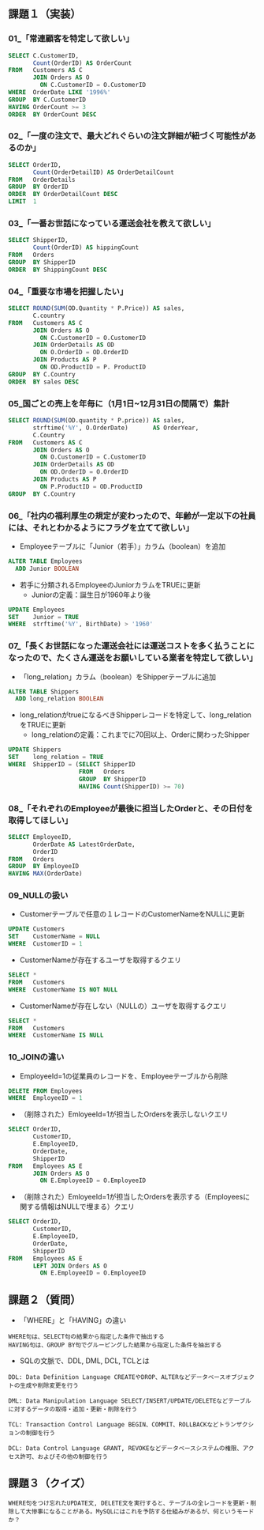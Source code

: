 ## 課題１（実装）

### 01_「常連顧客を特定して欲しい」
```sql
SELECT C.CustomerID,
       Count(OrderID) AS OrderCount
FROM   Customers AS C
       JOIN Orders AS O
         ON C.CustomerID = O.CustomerID
WHERE  OrderDate LIKE '1996%'
GROUP  BY C.CustomerID
HAVING OrderCount >= 3
ORDER  BY OrderCount DESC
```

### 02_「一度の注文で、最大どれぐらいの注文詳細が紐づく可能性があるのか」
```sql
SELECT OrderID,
       Count(OrderDetailID) AS OrderDetailCount
FROM   OrderDetails
GROUP  BY OrderID
ORDER  BY OrderDetailCount DESC
LIMIT  1
```

### 03_「一番お世話になっている運送会社を教えて欲しい」
```sql
SELECT ShipperID,
       Count(OrderID) AS hippingCount
FROM   Orders
GROUP  BY ShipperID
ORDER  BY ShippingCount DESC
```

### 04_「重要な市場を把握したい」
```sql
SELECT ROUND(SUM(OD.Quantity * P.Price)) AS sales,
       C.country
FROM   Customers AS C
       JOIN Orders AS O
         ON C.CustomerID = O.CustomerID
       JOIN OrderDetails AS OD
         ON O.OrderID = OD.OrderID
       JOIN Products AS P
         ON OD.ProductID = P. ProductID
GROUP  BY C.Country
ORDER  BY sales DESC 
```

### 05_国ごとの売上を年毎に（1月1日~12月31日の間隔で）集計
```sql
SELECT ROUND(SUM(OD.quantity * P.price)) AS sales,
       strftime('%Y', O.OrderDate)       AS OrderYear,
       C.Country
FROM   Customers AS C
       JOIN Orders AS O
         ON O.CustomerID = C.CustomerID
       JOIN OrderDetails AS OD
         ON OD.OrderID = O.OrderID
       JOIN Products AS P
         ON P.ProductID = OD.ProductID
GROUP  BY C.Country 
```

### 06_「社内の福利厚生の規定が変わったので、年齢が一定以下の社員には、それとわかるようにフラグを立てて欲しい」
- Employeeテーブルに「Junior（若手）」カラム（boolean）を追加
```sql
ALTER TABLE Employees
  ADD Junior BOOLEAN
```

- 若手に分類されるEmployeeのJuniorカラムをTRUEに更新
  - Juniorの定義：誕生日が1960年より後
```sql
UPDATE Employees
SET    Junior = TRUE
WHERE  strftime('%Y', BirthDate) > '1960'
```

### 07_「長くお世話になった運送会社には運送コストを多く払うことになったので、たくさん運送をお願いしている業者を特定して欲しい」
- 「long_relation」カラム（boolean）をShipperテーブルに追加
```sql
ALTER TABLE Shippers
  ADD long_relation BOOLEAN
```

- long_relationがtrueになるべきShipperレコードを特定して、long_relationをTRUEに更新
  - long_relationの定義：これまでに70回以上、Orderに関わったShipper
```sql
UPDATE Shippers
SET    long_relation = TRUE
WHERE  ShipperID = (SELECT ShipperID
                    FROM   Orders
                    GROUP  BY ShipperID
                    HAVING Count(ShipperID) >= 70)
```

### 08_「それぞれのEmployeeが最後に担当したOrderと、その日付を取得してほしい」
```sql
SELECT EmployeeID,
       OrderDate AS LatestOrderDate,
       OrderID
FROM   Orders
GROUP  BY EmployeeID
HAVING MAX(OrderDate)
```

### 09_NULLの扱い
- Customerテーブルで任意の１レコードのCustomerNameをNULLに更新
```sql
UPDATE Customers
SET    CustomerName = NULL
WHERE  CustomerID = 1
```

- CustomerNameが存在するユーザを取得するクエリ
```sql
SELECT *
FROM   Customers
WHERE  CustomerName IS NOT NULL
```

- CustomerNameが存在しない（NULLの）ユーザを取得するクエリ
```sql
SELECT *
FROM   Customers
WHERE  CustomerName IS NULL
```

### 10_JOINの違い
- EmployeeId=1の従業員のレコードを、Employeeテーブルから削除
```sql
DELETE FROM Employees
WHERE  EmployeeID = 1
```

- （削除された）EmloyeeId=1が担当したOrdersを表示しないクエリ
```sql
SELECT OrderID,
       CustomerID,
       E.EmployeeID,
       OrderDate,
       ShipperID
FROM   Employees AS E
       JOIN Orders AS O
         ON E.EmployeeID = O.EmployeeID
```

- （削除された）EmloyeeId=1が担当したOrdersを表示する（Employeesに関する情報はNULLで埋まる）クエリ
```sql
SELECT OrderID,
       CustomerID,
       E.EmployeeID,
       OrderDate,
       ShipperID
FROM   Employees AS E
       LEFT JOIN Orders AS O
         ON E.EmployeeID = O.EmployeeID
```

## 課題２（質問）
- 「WHERE」と「HAVING」の違い
```
WHERE句は、SELECT句の結果から指定した条件で抽出する
HAVING句は、GROUP BY句でグルーピングした結果から指定した条件を抽出する
```

- SQLの文脈で、DDL, DML, DCL, TCLとは
```
DDL: Data Definition Language CREATEやDROP、ALTERなどデータベースオブジェクトの生成や削除変更を行う

DML: Data Manipulation Language SELECT/INSERT/UPDATE/DELETEなどテーブルに対するデータの取得・追加・更新・削除を行う

TCL: Transaction Control Language BEGIN、COMMIT、ROLLBACKなどトランザクションの制御を行う

DCL: Data Control Language GRANT, REVOKEなどデータベースシステムの権限、アクセス許可、およびその他の制御を行う
```

## 課題３（クイズ）
```
WHERE句をつけ忘れたUPDATE文, DELETE文を実行すると、テーブルの全レコードを更新・削除して大惨事になることがある。MySQLにはこれを予防する仕組みがあるが、何というモードか？
```
